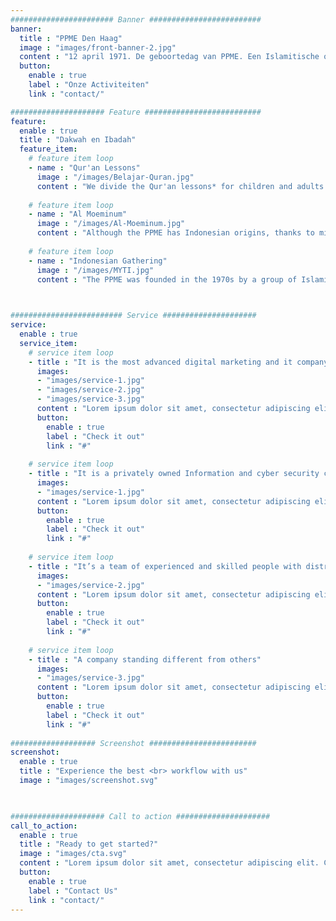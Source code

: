 ```yaml
---
####################### Banner #########################
banner:
  title : "PPME Den Haag"
  image : "images/front-banner-2.jpg"
  content : "12 april 1971. De geboortedag van PPME. Een Islamitische organisatie opgericht door een groep van ongeveer twintig Indonesische studenten die in Nederland en het toenmalige West-Duitsland woonden. Deze groep, waar de 4e president van Indonesië Abdurrachman Wahid, onderdeel van was, kwam geregeld samen in Nederland om gezamenlijk hun geloof te belijden. Van daaruit ontstond een verlangen om iets op te richten om belangen van moslims in Nederland te behartigen."
  button:
    enable : true
    label : "Onze Activiteiten"
    link : "contact/"

##################### Feature ##########################
feature:
  enable : true
  title : "Dakwah en Ibadah"
  feature_item:
    # feature item loop
    - name : "Qur'an Lessons"
      image : "/images/Belajar-Quran.jpg"
      content : "We divide the Qur'an lessons* for children and adults."
      
    # feature item loop
    - name : "Al Moeminum"
      image : "/images/Al-Moeminum.jpg"
      content : "Although the PPME has Indonesian origins, thanks to mixed marriages and family extensions, we also have a Dutch group within the association: Al Moe'minoen."
      
    # feature item loop
    - name : "Indonesian Gathering"
      image : "/images/MYTI.jpg"
      content : "The PPME was founded in the 1970s by a group of Islamic Indonesian students. To this day you can taste the atmosphere and see the customs that are typical of Indonesia and Indonesians."
      


######################### Service #####################
service:
  enable : true
  service_item:
    # service item loop
    - title : "It is the most advanced digital marketing and it company."
      images:
      - "images/service-1.jpg"
      - "images/service-2.jpg"
      - "images/service-3.jpg"
      content : "Lorem ipsum dolor sit amet, consectetur adipiscing elit. Consequat tristique eget amet, tempus eu at consecttur. Leo facilisi nunc viverra tellus. Ac laoreet sit vel consquat. consectetur adipiscing elit. Consequat tristique eget amet, tempus eu at consecttur. Leo facilisi nunc viverra tellus. Ac laoreet sit vel consquat."
      button:
        enable : true
        label : "Check it out"
        link : "#"
        
    # service item loop
    - title : "It is a privately owned Information and cyber security company"
      images:
      - "images/service-1.jpg"
      content : "Lorem ipsum dolor sit amet, consectetur adipiscing elit. Consequat tristique eget amet, tempus eu at consecttur. Leo facilisi nunc viverra tellus. Ac laoreet sit vel consquat. consectetur adipiscing elit. Consequat tristique eget amet, tempus eu at consecttur. Leo facilisi nunc viverra tellus. Ac laoreet sit vel consquat."
      button:
        enable : true
        label : "Check it out"
        link : "#"
        
    # service item loop
    - title : "It’s a team of experienced and skilled people with distributions"
      images:
      - "images/service-2.jpg"
      content : "Lorem ipsum dolor sit amet, consectetur adipiscing elit. Consequat tristique eget amet, tempus eu at consecttur. Leo facilisi nunc viverra tellus. Ac laoreet sit vel consquat. consectetur adipiscing elit. Consequat tristique eget amet, tempus eu at consecttur. Leo facilisi nunc viverra tellus. Ac laoreet sit vel consquat."
      button:
        enable : true
        label : "Check it out"
        link : "#"
        
    # service item loop
    - title : "A company standing different from others"
      images:
      - "images/service-3.jpg"
      content : "Lorem ipsum dolor sit amet, consectetur adipiscing elit. Consequat tristique eget amet, tempus eu at consecttur. Leo facilisi nunc viverra tellus. Ac laoreet sit vel consquat. consectetur adipiscing elit. Consequat tristique eget amet, tempus eu at consecttur. Leo facilisi nunc viverra tellus. Ac laoreet sit vel consquat."
      button:
        enable : true
        label : "Check it out"
        link : "#"
        
################### Screenshot ########################
screenshot:
  enable : true
  title : "Experience the best <br> workflow with us"
  image : "images/screenshot.svg"

  

##################### Call to action #####################
call_to_action:
  enable : true
  title : "Ready to get started?"
  image : "images/cta.svg"
  content : "Lorem ipsum dolor sit amet, consectetur adipiscing elit. Consequat tristique eget amet, tempus eu at consecttur."
  button:
    enable : true
    label : "Contact Us"
    link : "contact/"
---
```

